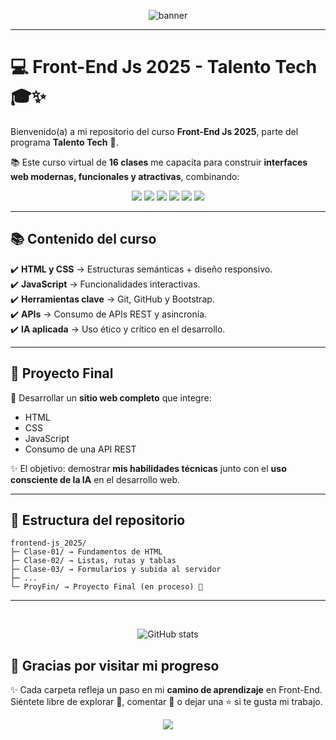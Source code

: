 <p align="center">
  <img src="https://capsule-render.vercel.app/api?type=waving&color=0:00c6ff,100:0072ff&height=200&section=header&text=⚡💻 Front-End%20JS%202025%20 💻⚡&fontSize=40&fontColor=ffffff&animation=fadeIn" alt="banner" />
</p>

---

# 💻 Front-End Js 2025 - Talento Tech 🎓✨

Bienvenido(a) a mi repositorio del curso **Front-End Js 2025**, parte del programa **Talento Tech** 🌟.  

📚 Este curso virtual de **16 clases** me capacita para construir **interfaces web modernas, funcionales y atractivas**, combinando:  

<p align="center">
  <img src="https://img.shields.io/badge/HTML5-E34F26?style=for-the-badge&logo=html5&logoColor=white" />
  <img src="https://img.shields.io/badge/CSS3-1572B6?style=for-the-badge&logo=css3&logoColor=white" />
  <img src="https://img.shields.io/badge/JavaScript-F7DF1E?style=for-the-badge&logo=javascript&logoColor=black" />
  <img src="https://img.shields.io/badge/Git-F05032?style=for-the-badge&logo=git&logoColor=white" />
  <img src="https://img.shields.io/badge/GitHub-181717?style=for-the-badge&logo=github&logoColor=white" />
  <img src="https://img.shields.io/badge/IA-00c6ff?style=for-the-badge&logo=OpenAI&logoColor=black" />
</p>

---

## 📚 Contenido del curso  

✔️ **HTML y CSS** → Estructuras semánticas + diseño responsivo.  
✔️ **JavaScript** → Funcionalidades interactivas.  
✔️ **Herramientas clave** → Git, GitHub y Bootstrap.  
✔️ **APIs** → Consumo de APIs REST y asincronía.  
✔️ **IA aplicada** → Uso ético y crítico en el desarrollo.  

---

## 🎯 Proyecto Final  

🚀 Desarrollar un **sitio web completo** que integre:  
- HTML  
- CSS  
- JavaScript  
- Consumo de una API REST  

✨ El objetivo: demostrar **mis habilidades técnicas** junto con el **uso consciente de la IA** en el desarrollo web.  

---

## 📂 Estructura del repositorio  

```text
frontend-js_2025/
├─ Clase-01/ → Fundamentos de HTML
├─ Clase-02/ → Listas, rutas y tablas
├─ Clase-03/ → Formularios y subida al servidor
├─ ...
└─ ProyFin/ → Proyecto Final (en proceso) 🚀
```
---
<br>
<p align="center">
  <img src="https://github-readme-stats.vercel.app/api?username=Shadow-Itzal&show_icons=true&theme=tokyonight&hide_border=true&count_private=true" alt="GitHub stats" />
</p>



## 🙌 Gracias por visitar mi progreso  

✨ Cada carpeta refleja un paso en mi **camino de aprendizaje** en Front-End.  
Siéntete libre de explorar 👀, comentar 💬 o dejar una ⭐ si te gusta mi trabajo.  


<p align="center">
  <img src="https://capsule-render.vercel.app/api?type=waving&color=0:0072ff,100:00c6ff&height=150&section=footer&desc=Si%20funciona,%20no%20lo%20toques.%20🛠️&descAlign=center" />
</p>





